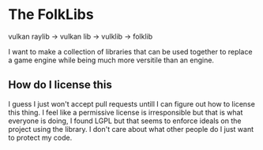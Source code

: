 # The FolkLibs
vulkan raylib -> vulkan lib -> vulklib -> folklib

I want to make a collection of libraries that can be used together to replace a game engine while being much more versitile than an engine.

## How do I license this
I guess I just won't accept pull requests untill I can figure out how to license this thing.
I feel like a permissive license is irresponsible but that is what everyone is doing, I found LGPL but that seems to enforce ideals on the project using the library.
I don't care about what other people do I just want to protect my code.
